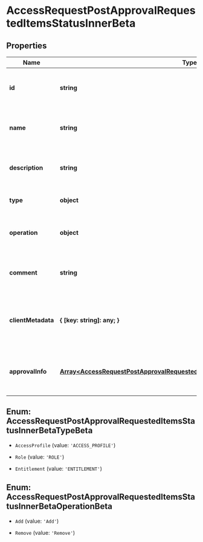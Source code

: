# AccessRequestPostApprovalRequestedItemsStatusInnerBeta

## Properties

Name | Type | Description | Notes
------------ | ------------- | ------------- | -------------
**id** | **string** | The unique ID of the access item being requested. | [default to undefined]
**name** | **string** | The human friendly name of the access item. | [default to undefined]
**description** | **string** | Detailed description of the access item. | [optional] [default to undefined]
**type** | **object** | The type of access item. | [default to undefined]
**operation** | **object** | The action to perform on the access item. | [default to undefined]
**comment** | **string** | A comment from the identity requesting the access. | [optional] [default to undefined]
**clientMetadata** | **{ [key: string]: any; }** | Additional customer defined metadata about the access item. | [optional] [default to undefined]
**approvalInfo** | [**Array&lt;AccessRequestPostApprovalRequestedItemsStatusInnerApprovalInfoInnerBeta&gt;**](AccessRequestPostApprovalRequestedItemsStatusInnerApprovalInfoInnerBeta.md) | A list of one or more approvers for the access request. | [default to undefined]



## Enum: AccessRequestPostApprovalRequestedItemsStatusInnerBetaTypeBeta


* `AccessProfile` (value: `'ACCESS_PROFILE'`)

* `Role` (value: `'ROLE'`)

* `Entitlement` (value: `'ENTITLEMENT'`)





## Enum: AccessRequestPostApprovalRequestedItemsStatusInnerBetaOperationBeta


* `Add` (value: `'Add'`)

* `Remove` (value: `'Remove'`)




